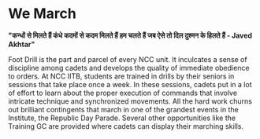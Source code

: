 
# We March

**"कन्धों से मिलते हैं कंधे कदमों से कदम मिलते हैं
   हम चलते हैं जब ऐसे तो दिल दुश्मन के हिलते हैं     -  Javed Akhtar"**
   
Foot Drill is the part and parcel of every NCC unit. It inculcates a sense of discipline among cadets and develops the quality of immediate obedience to orders. At NCC IITB, students are trained in drills by their seniors in sessions that take place once a week. In these sessions, cadets put in a lot of effort to learn about the proper execution of commands that involve intricate technique and synchronized movements. All the hard work churns out brilliant contingents that march in one of the grandest events in the Institute, the Republic Day Parade. Several other opportunities like the Training GC are provided where cadets can display their marching skills.

